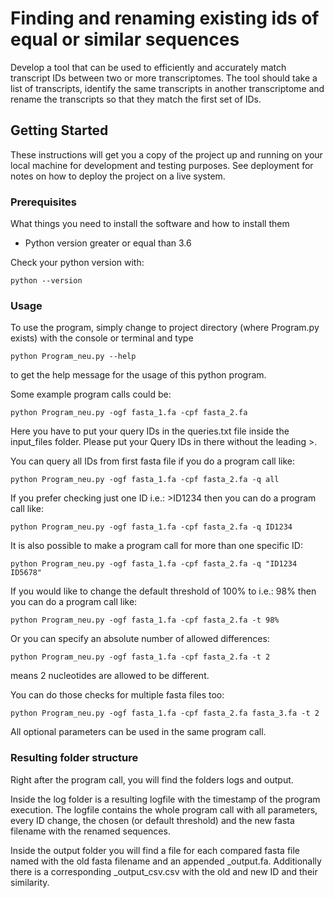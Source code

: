 # Finding and renaming existing ids of equal or similar sequences

Develop a tool that can be used to efficiently and accurately match transcript IDs between two or more transcriptomes. 
The tool should take a list of transcripts, identify the same transcripts in another transcriptome and rename the transcripts so that they match the first set of IDs. 

## Getting Started

These instructions will get you a copy of the project up and running on your local machine for development and testing purposes. See deployment for notes on how to deploy the project on a live system.

### Prerequisites

What things you need to install the software and how to install them
- Python version greater or equal than 3.6

Check your python version with:

```
python --version
```

### Usage

To use the program, simply change to project directory (where Program.py exists) with the console or terminal and
type 

```
python Program_neu.py --help
```

to get the help message for the usage of this python program.

Some example program calls could be:

```
python Program_neu.py -ogf fasta_1.fa -cpf fasta_2.fa
```

Here you have to put your query IDs in the queries.txt file inside the input_files folder.
Please put your Query IDs in there without the leading >.

You can query all IDs from first fasta file if you do a program call like:

```
python Program_neu.py -ogf fasta_1.fa -cpf fasta_2.fa -q all
```

If you prefer checking just one ID i.e.: >ID1234 then you can do a program call like:

```
python Program_neu.py -ogf fasta_1.fa -cpf fasta_2.fa -q ID1234
```

It is also possible to make a program call for more than one specific ID:

```
python Program_neu.py -ogf fasta_1.fa -cpf fasta_2.fa -q "ID1234 ID5678"
```

If you would like to change the default threshold of 100% to i.e.: 98% then you can do a program call like:

```
python Program_neu.py -ogf fasta_1.fa -cpf fasta_2.fa -t 98%
```

Or you can specify an absolute number of allowed differences:

```
python Program_neu.py -ogf fasta_1.fa -cpf fasta_2.fa -t 2
```

means 2 nucleotides are allowed to be different.

You can do those checks for multiple fasta files too:

```
python Program_neu.py -ogf fasta_1.fa -cpf fasta_2.fa fasta_3.fa -t 2
```

All optional parameters can be used in the same program call.

### Resulting folder structure

Right after the program call, you will find the folders logs and output.

Inside the log folder is a resulting logfile with the timestamp of the program execution.
The logfile contains the whole program call with all parameters, every ID change, the chosen (or default threshold)
and the new fasta filename with the renamed sequences.

Inside the output folder you will find a file for each compared fasta file named with the old fasta filename and an appended _output.fa.
Additionally there is a corresponding _output_csv.csv with the old and new ID and their similarity.